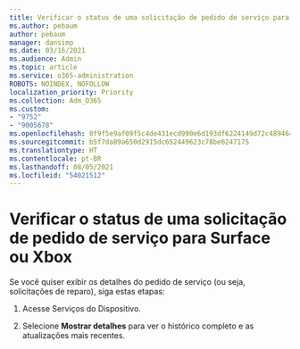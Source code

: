 ```yaml
---
title: Verificar o status de uma solicitação de pedido de serviço para Surface ou Xbox
ms.author: pebaum
author: pebaum
manager: dansimp
ms.date: 03/16/2021
ms.audience: Admin
ms.topic: article
ms.service: o365-administration
ROBOTS: NOINDEX, NOFOLLOW
localization_priority: Priority
ms.collection: Adm_O365
ms.custom:
- "9752"
- "9005678"
ms.openlocfilehash: 0f9f5e9af09f5c4de431ecd990e6d193df6224149d72c48946425824ad60dd23
ms.sourcegitcommit: b5f7da89a650d2915dc652449623c78be6247175
ms.translationtype: HT
ms.contentlocale: pt-BR
ms.lasthandoff: 08/05/2021
ms.locfileid: "54021512"
---
```

# <a name="check-the-status-of-a-service-order-request-for-surface-or-xbox"></a>Verificar o status de uma solicitação de pedido de serviço para Surface ou Xbox

Se você quiser exibir os detalhes do pedido de serviço (ou seja, solicitações de reparo), siga estas etapas:

1. Acesse Serviços do Dispositivo.

1. Selecione **Mostrar detalhes** para ver o histórico completo e as atualizações mais recentes.

